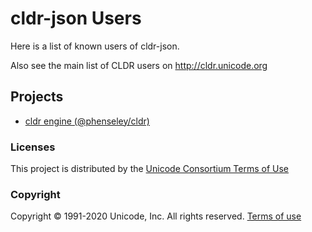 # cldr-json Users

Here is a list of known users of cldr-json.

Also see the main list of CLDR users on <http://cldr.unicode.org>

## Projects

- [cldr engine (@phenseley/cldr)](https://phensley.github.io/cldr-engine)

### Licenses

This project is distributed by the [Unicode Consortium Terms of Use](./LICENSE)

### Copyright

Copyright © 1991-2020 Unicode, Inc.
All rights reserved.
[Terms of use](http://www.unicode.org/copyright.html)